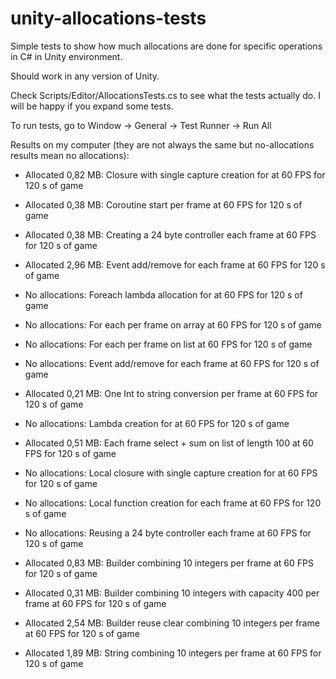 # unity-allocations-tests
Simple tests to show how much allocations are done for specific operations in C# in Unity environment.

Should work in any version of Unity.

Check Scripts/Editor/AllocationsTests.cs to see what the tests actually do. I will be happy if you expand some tests.

To run tests, go to Window -> General -> Test Runner -> Run All


Results on my computer (they are not always the same but no-allocations results mean no allocations):

- Allocated 0,82 MB: Closure with single capture creation for at 60 FPS for 120 s of game

- Allocated 0,38 MB: Coroutine start per frame at 60 FPS for 120 s of game

- Allocated 0,38 MB: Creating a 24 byte controller each frame at 60 FPS for 120 s of game

- Allocated 2,96 MB: Event add/remove for each frame at 60 FPS for 120 s of game

- No allocations: Foreach lambda allocation for at 60 FPS for 120 s of game

- No allocations: For each per frame on array at 60 FPS for 120 s of game

- No allocations: For each per frame on list at 60 FPS for 120 s of game

- No allocations: Event add/remove for each frame at 60 FPS for 120 s of game

- Allocated 0,21 MB: One Int to string conversion per frame at 60 FPS for 120 s of game

- No allocations: Lambda creation for at 60 FPS for 120 s of game

- Allocated 0,51 MB: Each frame select + sum on list of length 100 at 60 FPS for 120 s of game

- No allocations: Local closure with single capture creation for at 60 FPS for 120 s of game

- No allocations: Local function creation for each frame at 60 FPS for 120 s of game

- No allocations: Reusing a 24 byte controller each frame at 60 FPS for 120 s of game

- Allocated 0,83 MB: Builder combining 10 integers per frame at 60 FPS for 120 s of game

- Allocated 0,31 MB: Builder combining 10 integers with capacity 400 per frame at 60 FPS for 120 s of game

- Allocated 2,54 MB: Builder reuse clear combining 10 integers per frame at 60 FPS for 120 s of game

- Allocated 1,89 MB: String combining 10 integers per frame at 60 FPS for 120 s of game
